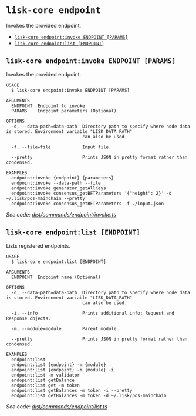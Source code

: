 `lisk-core endpoint`
====================

Invokes the provided endpoint.

* [`lisk-core endpoint:invoke ENDPOINT [PARAMS]`](#lisk-core-endpointinvoke-endpoint-params)
* [`lisk-core endpoint:list [ENDPOINT]`](#lisk-core-endpointlist-endpoint)

## `lisk-core endpoint:invoke ENDPOINT [PARAMS]`

Invokes the provided endpoint.

```
USAGE
  $ lisk-core endpoint:invoke ENDPOINT [PARAMS]

ARGUMENTS
  ENDPOINT  Endpoint to invoke
  PARAMS    Endpoint parameters (Optional)

OPTIONS
  -d, --data-path=data-path  Directory path to specify where node data is stored. Environment variable "LISK_DATA_PATH"
                             can also be used.

  -f, --file=file            Input file.

  --pretty                   Prints JSON in pretty format rather than condensed.

EXAMPLES
  endpoint:invoke {endpoint} {parameters}
  endpoint:invoke --data-path --file
  endpoint:invoke generator_getAllKeys
  endpoint:invoke consensus_getBFTParameters '{"height": 2}' -d ~/.lisk/pos-mainchain --pretty
  endpoint:invoke consensus_getBFTParameters -f ./input.json
```

_See code: [dist/commands/endpoint/invoke.ts](https://github.com/LiskHQ/lisk-core/blob/v4.0.0-rc.0/dist/commands/endpoint/invoke.ts)_

## `lisk-core endpoint:list [ENDPOINT]`

Lists registered endpoints.

```
USAGE
  $ lisk-core endpoint:list [ENDPOINT]

ARGUMENTS
  ENDPOINT  Endpoint name (Optional)

OPTIONS
  -d, --data-path=data-path  Directory path to specify where node data is stored. Environment variable "LISK_DATA_PATH"
                             can also be used.

  -i, --info                 Prints additional info; Request and Response objects.

  -m, --module=module        Parent module.

  --pretty                   Prints JSON in pretty format rather than condensed.

EXAMPLES
  endpoint:list
  endpoint:list {endpoint} -m {module}
  endpoint:list {endpoint} -m {module} -i
  endpoint:list -m validator
  endopint:list getBalance
  endpoint:list get -m token 
  endpoint:list getBalances -m token -i --pretty
  endpoint:list getBalances -m token -d ~/.lisk/pos-mainchain
```

_See code: [dist/commands/endpoint/list.ts](https://github.com/LiskHQ/lisk-core/blob/v4.0.0-rc.0/dist/commands/endpoint/list.ts)_
